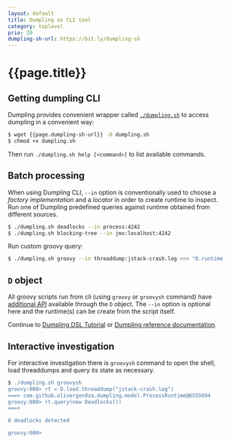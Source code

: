 ```yaml
---
layout: default
title: Dumpling as CLI tool
category: toplevel
prio: 20
dumpling-sh-url: https://bit.ly/dumpling-sh
---
```


# {{page.title}}

## Getting dumpling CLI

Dumpling provides convenient wrapper called [`./dumpling.sh`]({{page.dumpling-sh-url}}) to access dumpling in a convenient way:

```bash
$ wget {{page.dumpling-sh-url}} -O dumpling.sh
$ chmod +x dumpling.sh
```

Then run `./dumpling.sh help [<command>]` to list available commands.

## Batch processing

When using Dumpling CLI, `--in` option is conventionally used to choose a *factory implementation* and a *locator* in order to create runtime to inspect. Run one of Dumpling predefined queries against runtime obtained from different sources.

```bash
$ ./dumpling.sh deadlocks --in process:4242
$ ./dumpling.sh blocking-tree --in jmx:localhost:4242
```

Run custom groovy query:

```bash
$ ./dumpling.sh groovy --in threaddump:jstack-crash.log <<< "D.runtime.threads.grep { it.status.waiting }"
```

## `D` object

All groovy scripts run from cli (using `groovy` or `groovysh` command) have
[additional API](./refdoc/#cliExports) available through the `D` object. The
`--in` option is optional here and the runtime(s) can be create from the script itself.

Continue to [Dumpling DSL Tutorial](./tutorial.html) or [Dumpling reference documentation](./refdoc/).

## Interactive investigation

For interactive investigation there is `groovysh` command to open the shell, load threaddumps and query its state as necessary.

```groovy
$ ./dumpling.sh groovysh
groovy:000> rt = D.load.threaddump("jstack-crash.log")
===> com.github.olivergondza.dumpling.model.ProcessRuntime@6555694
groovy:000> rt.query(new Deadlocks())
===>

0 deadlocks detected

groovy:000>
```
